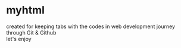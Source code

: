 # myhtml
created for keeping tabs with the codes in web development journey through Git & Github
<br>
let's enjoy
